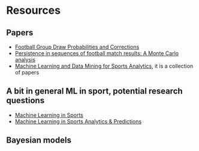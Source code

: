 # Resources

## Papers
- [Football Group Draw Probabilities and Corrections](https://arxiv.org/abs/2205.06578)
- [Persistence in sequences of football match results: A Monte Carlo analysis](https://www.sciencedirect.com/science/article/abs/pii/S0377221702006811)
- [Machine Learning and Data Mining for Sports Analytics](https://link.springer.com/book/10.1007/978-3-030-17274-9), it is a collection of papers

## A bit in general ML in sport, potential research questions
- [Machine Learning in Sports](https://drops.dagstuhl.de/opus/volltexte/2022/15917/pdf/dagrep_v011_i009_p045_21411.pdf)
- [Machine Learning in Sports Analytics & Predictions](https://intellectdata.com/machine-learning-in-sports-analytics-predictions/)


## Bayesian models
